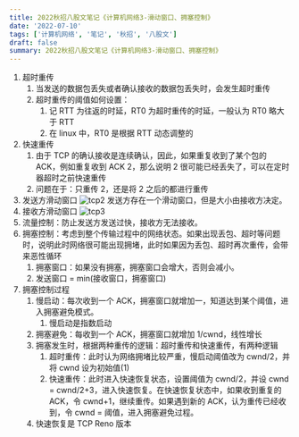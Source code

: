 ```yaml
---
title: 2022秋招八股文笔记《计算机网络3-滑动窗口、拥塞控制》
date: '2022-07-10'
tags: ['计算机网络', '笔记', '秋招', '八股文']
draft: false
summary: 2022秋招八股文笔记《计算机网络3-滑动窗口、拥塞控制》
---
```


1. 超时重传
   1. 当发送的数据包丢失或者确认接收的数据包丢失时，会发生超时重传
   2. 超时重传的阈值如何设置：
      1. 记 RTT 为往返的时延，RT0 为超时重传的时延，一般认为 RT0 略大于 RTT
      2. 在 linux 中，RT0 是根据 RTT 动态调整的
2. 快速重传
   1. 由于 TCP 的确认接收是连续确认，因此，如果重复收到了某个包的 ACK，例如重复收到 ACK 2，那么说明 2 很可能已经丢失了，可以在定时器超时之前快速重传
   2. 问题在于：只重传 2，还是将 2 之后的都进行重传
3. 发送方滑动窗口
   ![tcp2](/static/images/tcp2.png)
   发送方存在一个滑动窗口，但是大小由接收方决定。
4. 接收方滑动窗口
   ![tcp3](/static/images/tcp3.jpg)
5. 流量控制：防止发送方发送过快，接收方无法接收。
6. 拥塞控制：考虑到整个传输过程中的网络状态。如果出现丢包、超时等问题时，说明此时网络很可能出现拥堵，此时如果因为丢包、超时再次重传，会带来恶性循环
   1. 拥塞窗口：如果没有拥塞，拥塞窗口会增大，否则会减小。
   2. 发送窗口 = min(接收窗口，拥塞窗口)
7. 拥塞控制过程
   1. 慢启动：每次收到一个 ACK，拥塞窗口就增加一，知道达到某个阈值，进入拥塞避免模式。
      1. 慢启动是指数启动
   2. 拥塞避免：每收到一个 ACK，拥塞窗口就增加 1/cwnd，线性增长
   3. 拥塞发生时，根据两种重传的逻辑：超时重传和快速重传，有两种逻辑
      1. 超时重传：此时认为网络拥堵比较严重，慢启动阈值改为 cwnd/2，并将 cwnd 设为初始值(1)
      2. 快速重传：此时进入快速恢复状态，设置阈值为 cwnd/2，并设 cwnd = cwnd/2+3，进入快速恢复。在快速恢复状态中，如果收到重复的 ACK，令 cwnd+1，继续重传。如果遇到新的 ACK，认为重传已经收到，令 cwnd = 阈值，进入拥塞避免过程。
   4. 快速恢复是 TCP Reno 版本
